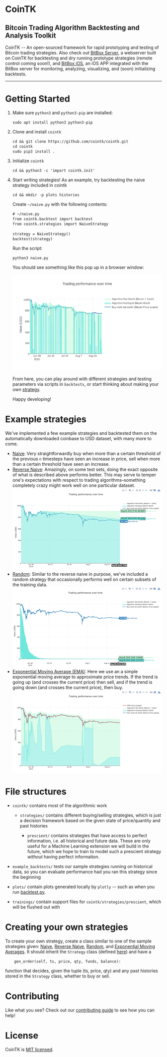 # CoinTK
## Bitcoin Trading Algorithm Backtesting and Analysis Toolkit

CoinTK -- An open-sourced framework for rapid prototyping and testing of Bitcoin trading strategies. Also check out [BitBox Server](https://github.com/CoinTK/BitBox-Server), a webserver  built on CoinTK for backtesting and dry running prototype strategies (remote control coming soon!), and [BitBox iOS](https://github.com/CoinTK/BitBox), an iOS APP integrated with the BitBox server for monitoring, analyzing, visualizing, and (soon) initializing backtests.

---

# Getting Started

1. Make sure `python3` and `python3-pip` are installed:
    ```
    sudo apt install python3 python3-pip
    ```

2. Clone and install `cointk`
    ```
    cd && git clone https://github.com/cointk/cointk.git
    cd cointk
    sudo pip3 install .
    ```

3. Initialize `cointk`
    ```
    cd && python3 -c 'import cointk.init'
    ```

4. Start writing strategies!  As an example, try backtesting the naive
strategy included in cointk
    ```
    cd && mkdir -p plots histories
    ```

    Create `~/naive.py` with the following contents:

    ```
    # ~/naive.py
    from cointk.backtest import backtest
    from cointk.strategies import NaiveStrategy

    strategy = NaiveStrategy()
    backtest(strategy)
    ```

    Run the script:

    ```
    python3 naive.py
    ```

    You should see something like this pop up in a browser window:

    ![Naive Backtest Output](plots/naive_plot.png)

    From here, you can play around with different strategies and testing parameters via scripts in `backtests`, or start thinking about making your own [strategy](#creating-your-own-strategies).

    Happy developing!


# Example strategies
We've implemented a few example strategies and backtested them on the automatically downloaded coinbase to USD dataset, with many more to come.
* [Naive](cointk/strategies/naive.py): Very straightforwardly buy when more than a certain threshold of the previous `n` timesteps have seen an increase in price, sell when more than a certain threshold have seen an increase.
* [Reverse Naive](cointk/strategies/naive_reverse.py): Amazingly, on some test sets, doing the exact opposite of what is described above performs better. This may serve to temper one's expectations with respect to trading algorithms–something completely crazy might work well on one particular dataset.
    ![](plots/naive_reverse.png)
* [Random](cointk/strategies/simple_random.py): Similar to the reverse naive in purpose, we've included a random strategy that occasionally performs well on certain subsets of the training data.
    ![](plots/simple_random.png)
* [Exponential Moving Average (EMA)](cointk/strategies/ema.py): Here we use an a simple exponential moving average to approximate price trends. If the trend is going up (and crosses the current price) then sell, and if the trend is going down (and crosses the current price), then buy.
    ![](plots/ema.png)



# File structures

* `cointk/` contains most of the algorithmic work

  * `strategies/` contains different buying/selling strategies, which is just a decision framework based on the given state of price/quantity and past histories

    * `prescient/` contains strategies that have access to perfect information, i.e. all historical and future data. These are only useful for a Machine Learning extension we will build in the future, which we hope to train to model such a prescient strategy *without* having perfect informaiton.

* `example_backtests/` tests our sample strategies running on historical data, so you can evaluate performance had you ran this strategy since the beginning

* `plots/` contain plots generated locally by `plotly` -- such as when you run [backtest.py](cointk/backtest.py).

* `trainings/` contain support files for `cointk/strategies/prescient`, which will be flushed out with


# Creating your own strategies

To create your own strategy, create a class similar to one of the sample strategies given: [Naive](cointk/strategies/naive.py), [Reverse Naive](cointk/strategies/naive_reverse.py), [Random](cointk/strategies/simple_random.py), and [Exponential Moving Averages](cointk/strategies/ema.py). It should inherit the `Strategy` class (defined [here](cointk/strategies/core.py)) and have a
```
	gen_order(self, ts, price, qty, funds, balance):
```
function that decides, given the tuple (ts, price, qty) and any past histories stored in the `Strategy` class, whether to buy or sell.

# Contributing

Like what you see? Check out our [contributing guide](https://github.com/CoinTK/BitBox-Server/blob/master/CONTRIBUTING.md) to see how you can help!

# License

CoinTK is [MIT licensed](http://mit-license.org/).
